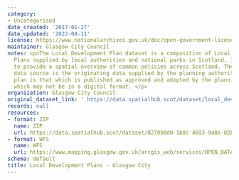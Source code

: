 ```yaml
---
category:
- Uncategorised
date_created: '2017-01-27'
date_updated: '2022-08-11'
license: https://www.nationalarchives.gov.uk/doc/open-government-licence/version/3/
maintainer: Glasgow City Council
notes: <p>The Local Development Plan dataset is a composition of Local Development
  Plans supplied by local authorities and national parks in Scotland. It is intended
  to provide a spatial overview of common policies across Scotland. The authoritative
  data source is the originating data supplied by the planning authority and the authoritative
  plan is that which is published as approved and adopted by the planning authority,
  which may not be in a digital format. </p>
organization: Glasgow City Council
original_dataset_link: ' https://data.spatialhub.scot/dataset/local_development_plans-gc'
records: null
resources:
- format: ZIP
  name: ZIP
  url: https://data.spatialhub.scot/dataset/8270b8d0-1b8c-4693-9a8e-02bc150efb6a/resource/eed73eae-5c73-4d12-967c-7fb45b93f498/download/cpd.zip
- format: WFS
  name: WFS
  url: https://www.mapping.glasgow.gov.uk/arcgis_web/services/OPEN_DATA/City_Development_Plan/MapServer/WFSServer?request=GetCapabilities&service=WFS
schema: default
title: Local Development Plans - Glasgow City
---
```

